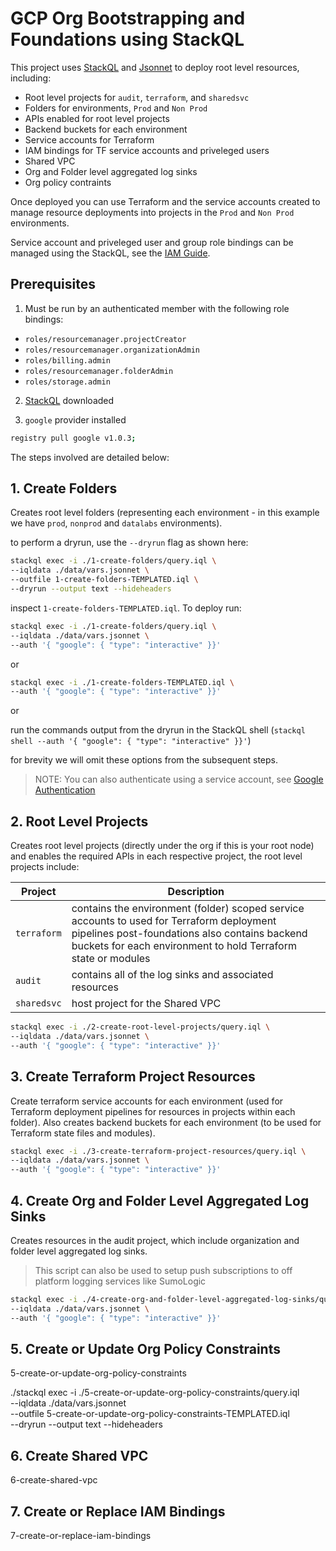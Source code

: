 # GCP Org Bootstrapping and Foundations using StackQL

This project uses [StackQL](https://github.com/stackql/stackql) and [Jsonnet](https://jsonnet.org/) to deploy root level resources, including:

- Root level projects for `audit`, `terraform`, and `sharedsvc`
- Folders for environments, `Prod` and `Non Prod`
- APIs enabled for root level projects
- Backend buckets for each environment
- Service accounts for Terraform
- IAM bindings for TF service accounts and priveleged users
- Shared VPC
- Org and Folder level aggregated log sinks
- Org policy contraints

Once deployed you can use Terraform and the service accounts created to manage resource deployments into projects in the `Prod` and `Non Prod` environments.  

Service account and priveleged user and group role bindings can be managed using the StackQL, see the [IAM Guide](iam.md).

## Prerequisites
1. Must be run by an authenticated member with the following role bindings:
- `roles/resourcemanager.projectCreator`
- `roles/resourcemanager.organizationAdmin`
- `roles/billing.admin`
- `roles/resourcemanager.folderAdmin`
- `roles/storage.admin`

2. [StackQL](https://stackql.io/downloads) downloaded 

3. `google` provider installed

```bash
registry pull google v1.0.3;
```

The steps involved are detailed below:  

## 1. Create Folders

Creates root level folders (representing each environment - in this example we have `prod`, `nonprod` and `datalabs` environments).  

to perform a dryrun, use the `--dryrun` flag as shown here:

```bash
stackql exec -i ./1-create-folders/query.iql \
--iqldata ./data/vars.jsonnet \
--outfile 1-create-folders-TEMPLATED.iql \
--dryrun --output text --hideheaders
```
inspect `1-create-folders-TEMPLATED.iql`.  To deploy run:

```bash 
stackql exec -i ./1-create-folders/query.iql \
--iqldata ./data/vars.jsonnet \
--auth '{ "google": { "type": "interactive" }}'
```
or  

```bash
stackql exec -i ./1-create-folders-TEMPLATED.iql \
--auth '{ "google": { "type": "interactive" }}'
```

or  

run the commands output from the dryrun in the StackQL shell (`stackql shell --auth '{ "google": { "type": "interactive" }}'`)  

for brevity we will omit these options from the subsequent steps.  

> NOTE: You can also authenticate using a service account, see [Google Authentication](https://registry.stackql.io/providers/google/#authentication)

## 2. Root Level Projects

Creates root level projects (directly under the org if this is your root node) and enables the required APIs in each respective project, the root level projects include:  

| Project     | Description |
| ----------- | ----------- |  
| `terraform` | contains the environment (folder) scoped service accounts to used for Terraform deployment pipelines post-foundations also contains backend buckets for each environment to hold Terraform state or modules |
| `audit`     | contains all of the log sinks and associated resources |
| `sharedsvc` | host project for the Shared VPC |     

```bash 
stackql exec -i ./2-create-root-level-projects/query.iql \
--iqldata ./data/vars.jsonnet \
--auth '{ "google": { "type": "interactive" }}'
```

## 3. Create Terraform Project Resources

Create terraform service accounts for each environment (used for Terraform deployment pipelines for resources in projects within each folder).  Also creates backend buckets for each environment (to be used for Terraform state files and modules).    

```bash 
stackql exec -i ./3-create-terraform-project-resources/query.iql \
--iqldata ./data/vars.jsonnet \
--auth '{ "google": { "type": "interactive" }}'
```

## 4. Create Org and Folder Level Aggregated Log Sinks

Creates resources in the audit project, which include organization and folder level aggregated log sinks.  

> This script can also be used to setup push subscriptions to off platform logging services like SumoLogic

```bash 
stackql exec -i ./4-create-org-and-folder-level-aggregated-log-sinks/query.iql \
--iqldata ./data/vars.jsonnet \
--auth '{ "google": { "type": "interactive" }}'
```

## 5. Create or Update Org Policy Constraints

5-create-or-update-org-policy-constraints

./stackql exec -i ./5-create-or-update-org-policy-constraints/query.iql \
--iqldata ./data/vars.jsonnet \
--outfile 5-create-or-update-org-policy-constraints-TEMPLATED.iql \
--dryrun --output text --hideheaders

## 6. Create Shared VPC

6-create-shared-vpc

## 7. Create or Replace IAM Bindings

7-create-or-replace-iam-bindings
